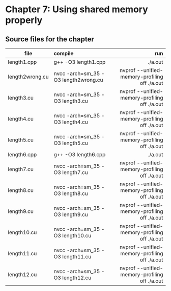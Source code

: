 # Chapter 7: Using shared memory properly

## Source files for the chapter

| file   |      compile      |  run |
|----------|:-------------|------:|
| length1.cpp |  g++ -O3 length1.cpp | ./a.out |
| length2wrong.cu |  nvcc -arch=sm_35 -O3 length2wrong.cu | nvprof --unified-memory-profiling off ./a.out |
| length3.cu |  nvcc -arch=sm_35 -O3 length3.cu | nvprof --unified-memory-profiling off ./a.out |
| length4.cu |  nvcc -arch=sm_35 -O3 length4.cu | nvprof --unified-memory-profiling off ./a.out |
| length5.cu |  nvcc -arch=sm_35 -O3 length5.cu | nvprof --unified-memory-profiling off ./a.out |
| length6.cpp |  g++ -O3 length6.cpp | ./a.out |
| length7.cu |  nvcc -arch=sm_35 -O3 length7.cu | nvprof --unified-memory-profiling off ./a.out |
| length8.cu |  nvcc -arch=sm_35 -O3 length8.cu | nvprof --unified-memory-profiling off ./a.out |
| length9.cu |  nvcc -arch=sm_35 -O3 length9.cu | nvprof --unified-memory-profiling off ./a.out |
| length10.cu |  nvcc -arch=sm_35 -O3 length10.cu | nvprof --unified-memory-profiling off ./a.out |
| length11.cu |  nvcc -arch=sm_35 -O3 length11.cu | nvprof --unified-memory-profiling off ./a.out |
| length12.cu |  nvcc -arch=sm_35 -O3 length12.cu | nvprof --unified-memory-profiling off ./a.out |


